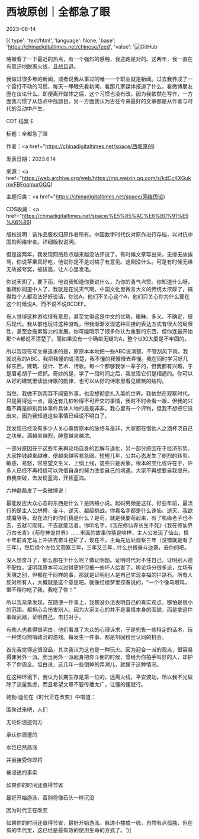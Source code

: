 # 西坡原创｜全都急了眼

2023-06-14

[{'type': 'text/html', 'language': None, 'base': 'https://chinadigitaltimes.net/chinese/feed', 'value': '![GitHub](https://chinadigitaltimes.net/chinese/files/2023/06/image-1686743560022.png)

略微看了一下最近的热点，有一个强烈的感触，我逃跑是对的。这两年，我一直在有意识地脱离火线，且战且退。

我做过很多年的新闻，或者说我从事过的唯一一个职业就是新闻。过去我养成了一个雷打不动的习惯，每天一睁眼先看新闻，看那几家媒体报道了什么，看微博朋友圈在议论什么。即便离开媒体之后，这个习惯也没有改。因为我依然在写作，一方面我习惯了从热点中找题目，另一方面我认为古往今来最好的文章都是从作者与时代的互动中产生。



CDT 档案卡

标题：全都急了眼

作者：<a href="https://chinadigitaltimes.net/space/西坡原创)

发表日期：2023.6.14

来源：<a href="https://web.archive.org/web/https://mp.weixin.qq.com/s/kdCcKXGukmvFBFqqmurOQQ)

主题归类：<a href="https://chinadigitaltimes.net/space/网络舆论)

CDS收藏：<a href="https://chinadigitaltimes.net/space/%E5%85%AC%E6%B0%91%E9%A6%86)

版权说明：该作品版权归原作者所有。中国数字时代仅对原作进行存档，以对抗中国的网络审查。详细版权说明。





但是这两年，我发现网络热点越来越没法评说了。有时候文章写出来，无缘无故挨骂，你说苹果真好吃，他说你是不是对橘子有意见。这倒没什么。可是有时候无缘无故被夸奖，被拔高，让人心里发毛。

你说天阴了，要下雨，他说我知道你要说什么，为你的勇气点赞。你知道什么呀，谁跟你同道中人了，我就是在说天气啊。中国文化里微言大义的传统太浓厚了，搞得每个人都没法好好说话，你说A，他们不关心这个A，他们只关心你为什么要在这个时候说A，而不说不说BCDEF。

有人觉得这种游戏很有意思，甚至觉得这是中文的优势，暧昧、多义、不确定，很后现代。我从前也玩过这种游戏，但我渐渐发现这种间接的表达方式有很大的局限性，甚至会拖累智力的发展。你可能暗示了很多你认为重要的东西，但你连最开始那个A都说不清楚了。而如果没有一个确凿无疑的A，整个认知大厦是不牢固的。

所以我现在写文章追求的是，原原本本地把一些ABC说清楚。不管刮风下雨，我就说我的ABC。我把我懂的说清楚，我不懂的我慢慢去弄懂。我在同时学习好几样东西，建筑、设计、艺术、诗歌。每一个都够我学一辈子的，但我都有兴趣，于是眉毛胡子一把抓。奇妙的是，学了一段时间之后，我发现它们是相通的。你可以从好的建筑里读出诗歌的韵律，也可以从好的诗歌里看见建筑的结构。

当然，我做不到两耳不闻窗外事，也没想彻底扎入美的世界。我依然在观察时代，只是离得远一点。最近有几桩吵得不可开交的事情，我时不时会看一眼，但我的兴趣不再是辨别具体事件具体人物的是是非非。我心里有一个评判，但我不想把它说出来，因为我知道这些事情已经说不明白了。

我发现已经没有多少人关心事情原本的脉络与是非，大家都在借他人之酒杯浇自己之块垒。酒越来越烈，醉意越来越浓。

一部分原因在于这些年来舆论场自身的瓦解与退化，另一部分原因在于经济形势。大家挣钱越来越难，便越来越容易急眼。短短几年，公共心态发生了剧烈的转型。敏感、易怒，容易望文生义、上纲上线，这些只是表象。根本的变化或许在于，许多人已经不再相信可以凭借自身的努力改变自己的境遇。大家不再想要自我提升，自我突破，去发现蓝海，开拓蓝海。

六神磊磊发了一条微博说：

最能反应大众心态的东西是什么？是网络小说。起码男频是这样。好些年前，最流行的是主人公拼搏、奋斗、逆天、越级挑战。你看名字都是什么诛仙、逆天、我欲成魔等等。现在流行的你们猜是什么？是苟。就是我要苟起来，有了机缘老子也不去，去就可能死，不去就能活着。你听名字，《我在修仙界长生不死》《我在修仙界万古长青》《苟在神诡世界》……里面的故事你猜是啥样，主人公发现了仙山，换十年前肯定马上冲进去奋斗挖矿了，现在不，主角先远处观察三年（没错就是看了三年），然后换个方位又观察三年，三年又三年…什么拼搏奋斗逆袭，去你的吧。

没人想奋斗了，那么都在干什么呢？做证明题。证明时代对不住自己，证明别人德不配位，证明我原本可以过得更好但被一些坏人给害了。舆论场分很多派，立场有天壤之别，但都在干同样的事，那就是证明别人是自己实现幸福的拦路石。所有人反对所有人，大概就是这个意思吧。就像红楼梦里探春说的，“一个个像乌眼鸡，恨不得你吃了我，我吃了你！”

所以我渐渐发现，在随便一件事上，我都没办法表明自己的真实观点，哪怕是很小的范围，都担心会伤害别人。因为大家关心的并不是事情本身的面貌，而是拿这件事做武器，证明自己，击打对手。

有些人也看得很明白，他们看准了大众的心理诉求，于是兜售一些特定的话术，玩一种类似狗哨政治的游戏。每发生一件事，都是巩固粉丝认同的机会。

首先我觉得这很没品，其次我认为这也是一种玩火。因为迎合一派的观点，很容易得罪另外一派。而当另外一派起身把你斗倒的时候，曾经为你拍手叫好的人，却护不了你周全。坦白说，这几年一些倒掉的弄潮儿，就属于这种情况。

在这种环境下，我认为长期生存是第一位的。远离火线，平安渡劫。所以我不光破除了流量焦虑，而且希望文章不要传播太广，让懂的懂就行。

鲍勃·迪伦在《时代正在改变》中唱道：

围聚过来吧，人们

无论你浪迹何方

承认你周遭的

水位已然高涨

并且接受你即将

被浸透的事实

如果你的时间还值得节省

最好开始游泳，否则将像石头一样沉没

因为时代正在改变

如果你的时间还值得节省，最好开始游泳。躲进小楼成一统，自然有点孤独，但在有的年代里，这已经是最有效的使用生命的方式了。'}]